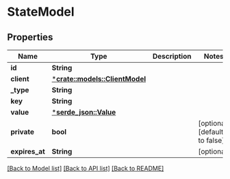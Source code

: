 # StateModel

## Properties

Name | Type | Description | Notes
------------ | ------------- | ------------- | -------------
**id** | **String** |  | 
**client** | [***crate::models::ClientModel**](ClientModel.md) |  | 
**_type** | **String** |  | 
**key** | **String** |  | 
**value** | [***serde_json::Value**](serde_json::Value.md) |  | 
**private** | **bool** |  | [optional] [default to false]
**expires_at** | **String** |  | [optional] 

[[Back to Model list]](../README.md#documentation-for-models) [[Back to API list]](../README.md#documentation-for-api-endpoints) [[Back to README]](../README.md)


